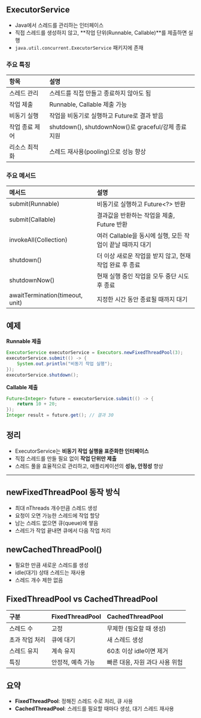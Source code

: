 
## ExecutorService

- Java에서 스레드를 관리하는 인터페이스
- 직접 스레드를 생성하지 않고, **작업 단위(Runnable, Callable)**를 제출하면 실행
- `java.util.concurrent.ExecutorService` 패키지에 존재

### 주요 특징

| 항목 | 설명 |
|:-----|:-----|
| 스레드 관리 | 스레드를 직접 만들고 종료하지 않아도 됨 |
| 작업 제출 | Runnable, Callable 제출 가능 |
| 비동기 실행 | 작업을 비동기로 실행하고 Future로 결과 받음 |
| 작업 종료 제어 | shutdown(), shutdownNow()로 graceful/강제 종료 지원 |
| 리소스 최적화 | 스레드 재사용(pooling)으로 성능 향상 |

### 주요 메서드

| 메서드 | 설명 |
|:--------|:-----|
| submit(Runnable) | 비동기로 실행하고 Future<?> 반환 |
| submit(Callable<T>) | 결과값을 반환하는 작업을 제출, Future<T> 반환 |
| invokeAll(Collection<Callable>) | 여러 Callable을 동시에 실행, 모든 작업이 끝날 때까지 대기 |
| shutdown() | 더 이상 새로운 작업을 받지 않고, 현재 작업 완료 후 종료 |
| shutdownNow() | 현재 실행 중인 작업을 모두 중단 시도 후 종료 |
| awaitTermination(timeout, unit) | 지정한 시간 동안 종료될 때까지 대기 |

## 예제

**Runnable 제출**
```java
ExecutorService executorService = Executors.newFixedThreadPool(3);
executorService.submit(() -> {
    System.out.println("비동기 작업 실행");
});
executorService.shutdown();
```

**Callable 제출**
```java
Future<Integer> future = executorService.submit(() -> {
    return 10 + 20;
});
Integer result = future.get(); // 결과 30
```

## 정리

- ExecutorService는 **비동기 작업 실행을 표준화한 인터페이스**
- 직접 스레드를 만들 필요 없이 **작업 단위만 제출**
- 스레드 풀을 효율적으로 관리하고, 애플리케이션의 **성능, 안정성** 향상

---

## newFixedThreadPool 동작 방식

- 최대 nThreads 개수만큼 스레드 생성
- 요청이 오면 가능한 스레드에 작업 할당
- 남는 스레드 없으면 큐(queue)에 쌓음
- 스레드가 작업 끝내면 큐에서 다음 작업 처리

## newCachedThreadPool()

- 필요한 만큼 새로운 스레드를 생성
- idle(대기) 상태 스레드는 재사용
- 스레드 개수 제한 없음

## FixedThreadPool vs CachedThreadPool

| 구분 | FixedThreadPool | CachedThreadPool |
|:-----|:----------------|:-----------------|
| 스레드 수 | 고정 | 무제한 (필요할 때 생성) |
| 초과 작업 처리 | 큐에 대기 | 새 스레드 생성 |
| 스레드 유지 | 계속 유지 | 60초 이상 idle이면 제거 |
| 특징 | 안정적, 예측 가능 | 빠른 대응, 자원 과다 사용 위험 |


## 요약

- **FixedThreadPool**: 정해진 스레드 수로 처리, 큐 사용
- **CachedThreadPool**: 스레드를 필요할 때마다 생성, 대기 스레드 재사용
